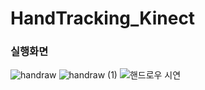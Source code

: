 # HandTracking_Kinect

### 실행화면

![handraw](https://user-images.githubusercontent.com/14028864/104078285-a136e700-5260-11eb-983e-93911f3ce2b6.gif)
![handraw (1)](https://user-images.githubusercontent.com/14028864/104078288-a3994100-5260-11eb-87c8-46836b2b99fe.gif)
![핸드로우 시연](https://user-images.githubusercontent.com/14028864/104078154-03431c80-5260-11eb-9f7d-870d1735dd79.png)
